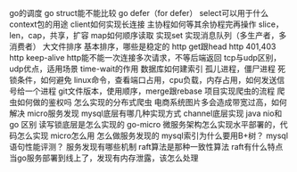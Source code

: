 go的调度
go struct能不能比较
go defer（for defer）
select可以用于什么
context包的用途
client如何实现长连接
主协程如何等其余协程完再操作
slice，len，cap，共享，扩容
map如何顺序读取
实现set
实现消息队列（多生产者，多消费者）
大文件排序
基本排序，哪些是稳定的
http get跟head
http 401,403
http keep-alive
http能不能一次连接多次请求，不等后端返回
tcp与udp区别，udp优点，适用场景
time-wait的作用
数据库如何建索引
孤儿进程，僵尸进程
死锁条件，如何避免
linux命令，查看端口占用，cpu负载，内存占用，如何发送信号给一个进程
git文件版本，使用顺序，merge跟rebase
项目实现爬虫的流程
爬虫如何做的鉴权吗
怎么实现的分布式爬虫
电商系统图片多会造成带宽过高，如何解决
micro服务发现
mysql底层有哪几种实现方式
channel底层实现
java nio和go 区别
读写锁底层是怎么实现的
go-micro 微服务架构怎么实现水平部署的，代码怎么实现
micro怎么用
怎么做服务发现的
mysql索引为什么要用B+树？
mysql语句性能评测？
服务发现有哪些机制
raft算法是那种一致性算法
raft有什么特点
当go服务部署到线上了，发现有内存泄露，该怎么处理